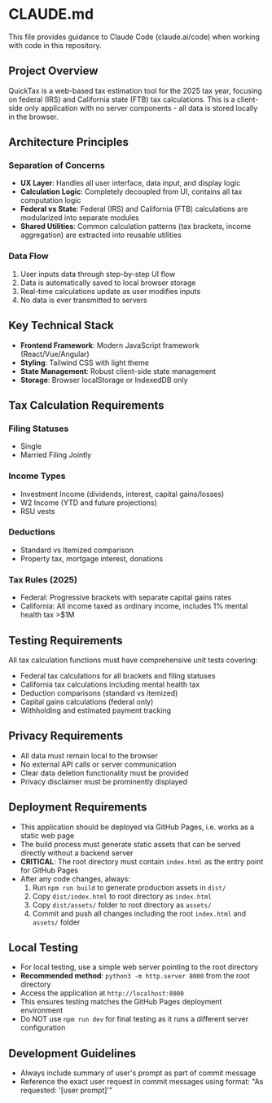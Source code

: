 # CLAUDE.md

This file provides guidance to Claude Code (claude.ai/code) when working with code in this repository.

## Project Overview

QuickTax is a web-based tax estimation tool for the 2025 tax year, focusing on federal (IRS) and California state (FTB) tax calculations. This is a client-side only application with no server components - all data is stored locally in the browser.

## Architecture Principles

### Separation of Concerns
- **UX Layer**: Handles all user interface, data input, and display logic
- **Calculation Logic**: Completely decoupled from UI, contains all tax computation logic
- **Federal vs State**: Federal (IRS) and California (FTB) calculations are modularized into separate modules
- **Shared Utilities**: Common calculation patterns (tax brackets, income aggregation) are extracted into reusable utilities

### Data Flow
1. User inputs data through step-by-step UI flow
2. Data is automatically saved to local browser storage
3. Real-time calculations update as user modifies inputs
4. No data is ever transmitted to servers

## Key Technical Stack

- **Frontend Framework**: Modern JavaScript framework (React/Vue/Angular)
- **Styling**: Tailwind CSS with light theme
- **State Management**: Robust client-side state management
- **Storage**: Browser localStorage or IndexedDB only

## Tax Calculation Requirements

### Filing Statuses
- Single
- Married Filing Jointly

### Income Types
- Investment Income (dividends, interest, capital gains/losses)
- W2 Income (YTD and future projections)
- RSU vests

### Deductions
- Standard vs Itemized comparison
- Property tax, mortgage interest, donations

### Tax Rules (2025)
- Federal: Progressive brackets with separate capital gains rates
- California: All income taxed as ordinary income, includes 1% mental health tax >$1M

## Testing Requirements

All tax calculation functions must have comprehensive unit tests covering:
- Federal tax calculations for all brackets and filing statuses
- California tax calculations including mental health tax
- Deduction comparisons (standard vs itemized)
- Capital gains calculations (federal only)
- Withholding and estimated payment tracking

## Privacy Requirements

- All data must remain local to the browser
- No external API calls or server communication
- Clear data deletion functionality must be provided
- Privacy disclaimer must be prominently displayed

## Deployment Requirements

- This application should be deployed via GitHub Pages, i.e. works as a static web page
- The build process must generate static assets that can be served directly without a backend server
- **CRITICAL**: The root directory must contain `index.html` as the entry point for GitHub Pages
- After any code changes, always:
  1. Run `npm run build` to generate production assets in `dist/`
  2. Copy `dist/index.html` to root directory as `index.html`
  3. Copy `dist/assets/` folder to root directory as `assets/`
  4. Commit and push all changes including the root `index.html` and `assets/` folder

## Local Testing

- For local testing, use a simple web server pointing to the root directory
- **Recommended method**: `python3 -m http.server 8000` from the root directory
- Access the application at `http://localhost:8000`
- This ensures testing matches the GitHub Pages deployment environment
- Do NOT use `npm run dev` for final testing as it runs a different server configuration

## Development Guidelines

- Always include summary of user's prompt as part of commit message
- Reference the exact user request in commit messages using format: "As requested: '[user prompt]'"
